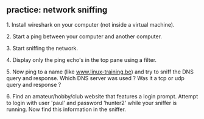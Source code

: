 ## practice: network sniffing

1\. Install wireshark on your computer (not inside a virtual machine).

2\. Start a ping between your computer and another computer.

3\. Start sniffing the network.

4\. Display only the ping echo\'s in the top pane using a filter.

5\. Now ping to a name (like www.linux-training.be) and try to sniff the
DNS query and response. Which DNS server was used ? Was it a tcp or udp
query and response ?

6\. Find an amateur/hobby/club website that features a login prompt.
Attempt to login with user \'paul\' and password \'hunter2\' while your
sniffer is running. Now find this information in the sniffer.
